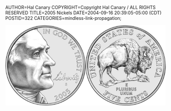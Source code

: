 AUTHOR=Hal Canary
COPYRIGHT=Copyright Hal Canary / ALL RIGHTS RESERVED
TITLE=2005 Nickels
DATE=2004-09-16 20:39:05-05:00 (CDT)
POSTID=322
CATEGORIES=mindless-link-propagation;

[![[2005 Nickels]](/images/2005Nickel.jpg)](http://www.usmint.gov/pressroom/index.cfm?action=Photo#2004NickelSeries)
